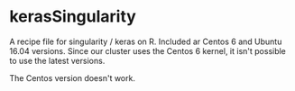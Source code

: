 # kerasSingularity
A recipe file for singularity / keras on R. Included ar Centos 6 and Ubuntu 16.04 versions. Since our cluster uses the Centos 6 kernel, it isn't possible to use the latest versions.

The Centos version doesn't work.

